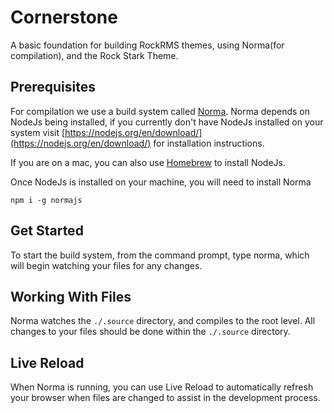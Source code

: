 # Cornerstone

A basic foundation for building RockRMS themes, using Norma(for compilation), and the Rock Stark Theme.

## Prerequisites

For compilation we use a build system called [Norma](https://www.npmjs.com/package/normajs).  Norma depends on NodeJs being installed, if you currently don't have NodeJs installed on your system visit [https://nodejs.org/en/download/](https://nodejs.org/en/download/) for installation instructions.

If you are on a mac, you can also use [Homebrew](https://changelog.com/install-node-js-with-homebrew-on-os-x/) to install NodeJs.

Once NodeJs is installed on your machine, you will need to install Norma

````
npm i -g normajs
````

## Get Started

To start the build system, from the command prompt, type norma, which will begin watching your files for any changes.

## Working With Files

Norma watches the `./.source` directory, and compiles to the root level.  All changes to your files should be done within the `./.source` directory.

## Live Reload

When Norma is running, you can use Live Reload to automatically refresh your browser when files are changed to assist in the development process.